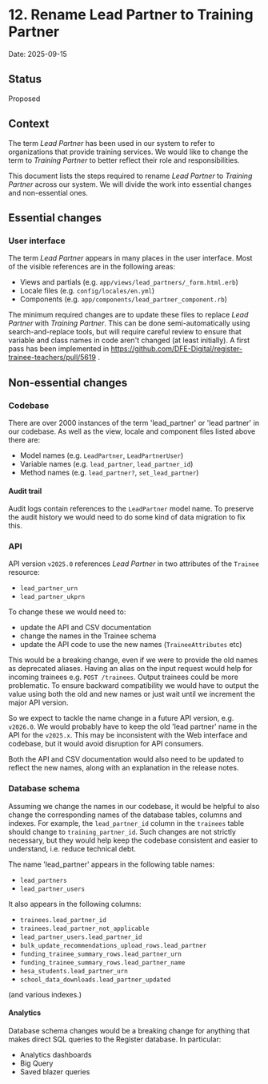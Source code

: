 # 12. Rename Lead Partner to Training Partner

Date: 2025-09-15

## Status

Proposed

## Context

The term _Lead Partner_ has been used in our system to refer to organizations that provide training services. We would like to change the term to _Training Partner_ to better reflect their role and responsibilities.

This document lists the steps required to rename _Lead Partner_ to _Training Partner_ across our system. We will divide the work into essential changes and non-essential ones.

## Essential changes

### User interface

The term _Lead Partner_ appears in many places in the user interface. Most of the visible references are in the following areas:

- Views and partials (e.g. `app/views/lead_partners/_form.html.erb`)
- Locale files (e.g. `config/locales/en.yml`)
- Components (e.g. `app/components/lead_partner_component.rb`)

The minimum required changes are to update these files to replace _Lead Partner_ with _Training Partner_. This can be done semi-automatically using search-and-replace tools, but will require careful review to ensure that variable and class names in code aren't changed (at least initially). A first pass has been implemented in https://github.com/DFE-Digital/register-trainee-teachers/pull/5619 .

## Non-essential changes

### Codebase

There are over 2000 instances of the term 'lead_partner' or 'lead partner' in our codebase. As well as the view, locale and component files listed above there are:

- Model names (e.g. `LeadPartner`, `LeadPartnerUser`)
- Variable names (e.g. `lead_partner`, `lead_partner_id`)
- Method names (e.g. `lead_partner?`, `set_lead_partner`)


#### Audit trail

Audit logs contain references to the `LeadPartner` model name. To preserve the audit history we would need to do some kind of data migration to fix this.

### API

API version `v2025.0` references _Lead Partner_ in two attributes of the `Trainee` resource:

- `lead_partner_urn`
- `lead_partner_ukprn`

To change these we would need to:

- update the API and CSV documentation
- change the names in the Trainee schema
- update the API code to use the new names (`TraineeAttributes` etc)

This would be a breaking change, even if we were to provide the old names as deprecated aliases. Having an alias on the input request would help for incoming trainees e.g. `POST /trainees`. Output trainees could be more problematic. To ensure backward compatibility we would have to output the value using both the old and new names or just wait until we increment the major API version.

So we expect to tackle the name change in a future API version, e.g. `v2026.0`. We would probably have to keep the old 'lead partner' name in the API for the `v2025.x`. This may be inconsistent with the Web interface and codebase, but it would avoid disruption for API consumers.

Both the API and CSV documentation would also need to be updated to reflect the new names, along with an explanation in the release notes.

### Database schema

Assuming we change the names in our codebase, it would be helpful to also change the corresponding names of the database tables, columns and indexes. For example, the `lead_partner_id` column in the `trainees` table should change to `training_partner_id`. Such changes are not strictly necessary, but they would help keep the codebase consistent and easier to understand, i.e. reduce technical debt.

The name 'lead_partner' appears in the following table names:

- `lead_partners`
- `lead_partner_users`

It also appears in the following columns:

- `trainees.lead_partner_id`
- `trainees.lead_partner_not_applicable`
- `lead_partner_users.lead_partner_id`
- `bulk_update_recommendations_upload_rows.lead_partner`
- `funding_trainee_summary_rows.lead_partner_urn`
- `funding_trainee_summary_rows.lead_partner_name`
- `hesa_students.lead_partner_urn`
- `school_data_downloads.lead_partner_updated`

(and various indexes.)

#### Analytics

Database schema changes would be a breaking change for anything that makes direct SQL queries to the Register database. In particular:

- Analytics dashboards
- Big Query
- Saved blazer queries

